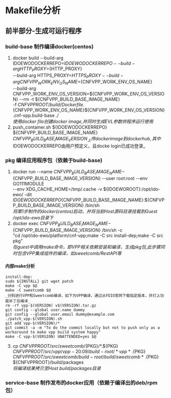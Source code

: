 # Makefile分析
## 前半部分-生成可运行程序
### build-base 制作编译docker(centos)
1. docker build --build-arg IDOEWODOCKERREPO=${IDOEWODOCKERREPO} --build-arg HTTP_PROXY=${HTTP_PROXY} \
	--build-arg HTTPS_PROXY=${HTTPS_PROXY} --build-arg CNFVPP_WORK_ENV_OS_NAME=${CNFVPP_WORK_ENV_OS_NAME} \
	--build-arg CNFVPP_WORK_ENV_OS_VERSION=${CNFVPP_WORK_ENV_OS_VERSION} --rm -t ${CNFVPP_BUILD_BASE_IMAGE_NAME} \
	-f ${CNFVPPROOT}/build/Dockerfile.${CNFVPP_WORK_ENV_OS_NAME}${CNFVPP_WORK_ENV_OS_VERSION}.cnf-vpp.build-base ./  
    _使用docker file创建docker image,并同时生成EVL参数供程序运行使用_  
2. push_container.sh ${IDOEWODOCKERREPO} ${CNFVPP_BUILD_BASE_IMAGE_NAME} ${CNFVPP_BUILD_BASE_IMAGE_VERSION}  
    _上传docker image到docker hub, 其中$IDOEWODOCKERREPO由用户预定义，且docke login已成功登录_  
### pkg 编译应用程序包（依赖于build-base)
1. docker run --name ${CNFVPP_BUILD_BASE_IMAGE_NAME}-${CNFVPP_BUILD_BASE_IMAGE_VERSION} --user root:root --env GO111MODULE \
	--env XDG_CACHE_HOME=/tmp/.cache -v ${IDOEWOROOT}:/opt/ido-ewo/ -dit \
	${IDOEWODOCKERREPO}${CNFVPP_BUILD_BASE_IMAGE_NAME}:${CNFVPP_BUILD_BASE_IMAGE_VERSION} /bin/sh  
    _将第1步制作的docker(centos)启动，并将当前Host源码目录挂载到Guest /opt/ido-ewo目录下_  
2. docker exec ${CNFVPP_BUILD_BASE_IMAGE_NAME}-${CNFVPP_BUILD_BASE_IMAGE_VERSION} /bin/sh -c \
	"cd /opt/ido-ewo/platform/cnf-vpp;make -C src install-dep;make -C src pkg"  
    _在guest中调用make命令，即VPP相关依赖安装和编译，生成pkg包,此步骤同时包含VPP集成组件的编译，如sweetcomb/RestAPI等_  
#### 内部make分析
	install-dep:
	sudo ${INSTALL} git wget patch
	make -C vpp $@
	make -C sweetcomb $@
	_分别进行VPP和Sweetcomb编译，如下为VPP编译，通过从FDIO官网下载指定版本，并打上功能补丁后编译_
	rm -rf vpp-$(VERSION) v$(VERSION).tar.gz
	git config --global user.name dummy
	git config --global user.email dummy@example.com
	./patch_vpp-$(VERSION).sh
	git add vpp-$(VERSION)/*
	git commit -a -m "To do the commit locally but not to push only as a workaround to make vpp build system happy"
	make -C vpp-$(VERSION) UNATTENDED=yes $@

3. cp ${CNFVPPROOT}/src/sweetcomb/${PKG}/*.${PKG} ${CNFVPPROOT}/src/vpp/vpp-20.09/build-root/*vpp*.${PKG} \
	${CNFVPPROOT}/src/sweetcomb/build-root/build/sweetcomb*.${PKG} ${CNFVPPROOT}/build/packages  
    _将编译结果拷贝至Host build/packages目录_  
### service-base 制作发布的docker应用（依赖于编译出的deb/rpm包）

